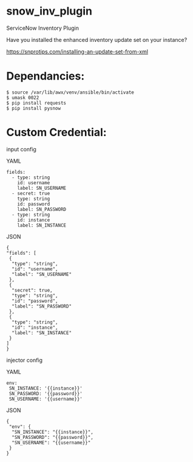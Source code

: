 # snow_inv_plugin
ServiceNow Inventory Plugin


Have you installed the enhanced inventory update set on your instance?

https://snprotips.com/installing-an-update-set-from-xml











# Dependancies:

```
$ source /var/lib/awx/venv/ansible/bin/activate
$ umask 0022
$ pip install requests
$ pip install pysnow
```



# Custom Credential:


input config

YAML
```
fields:
  - type: string
    id: username
    label: SN_USERNAME
  - secret: true
    type: string
    id: password
    label: SN_PASSWORD
  - type: string
    id: instance
    label: SN_INSTANCE
 ```
 JSON
 ```
 {
 "fields": [
  {
   "type": "string",
   "id": "username",
   "label": "SN_USERNAME"
  },
  {
   "secret": true,
   "type": "string",
   "id": "password",
   "label": "SN_PASSWORD"
  },
  {
   "type": "string",
   "id": "instance",
   "label": "SN_INSTANCE"
  }
 ]
}
```


 
 injector config
 
 YAML
 ```
 env:
  SN_INSTANCE: '{{instance}}'
  SN_PASSWORD: '{{password}}'
  SN_USERNAME: '{{username}}'
```
JSON
```
{
 "env": {
  "SN_INSTANCE": "{{instance}}",
  "SN_PASSWORD": "{{password}}",
  "SN_USERNAME": "{{username}}"
 }
}
```

